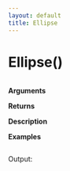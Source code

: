 ```yaml
---
layout: default
title: Ellipse
---
```


# Ellipse()

``` c

```

**Arguments**

**Returns**

**Description**

**Examples**

``` c

```

Output:

```

```
